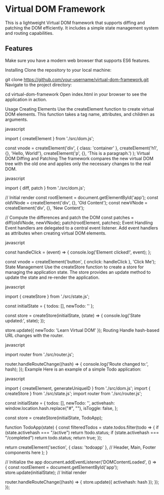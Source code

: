 # Virtual DOM Framework
This is a lightweight Virtual DOM framework that supports diffing and patching the DOM efficiently. It includes a simple state management system and routing capabilities.

## Features



Make sure you have a modern web browser that supports ES6 features.

Installing
Clone the repository to your local machine:



git clone https://github.com/your-username/virtual-dom-framework.git
Navigate to the project directory:



cd virtual-dom-framework
Open index.html in your browser to see the application in action.

Usage
Creating Elements
Use the createElement function to create virtual DOM elements. This function takes a tag name, attributes, and children as arguments.

javascript

import { createElement } from './src/dom.js';

const vnode = createElement('div', { class: 'container' },
createElement('h1', {}, 'Hello, World!'),
createElement('p', {}, 'This is a paragraph.')
);
Virtual DOM Diffing and Patching
The framework compares the new virtual DOM tree with the old one and applies only the necessary changes to the real DOM.

javascript

import { diff, patch } from './src/dom.js';

// Initial render
const rootElement = document.getElementById('app');
const oldVNode = createElement('div', {}, 'Old Content');
const newVNode = createElement('div', {}, 'New Content');

// Compute the differences and patch the DOM
const patches = diff(oldVNode, newVNode);
patch(rootElement, patches);
Event Handling
Event handlers are delegated to a central event listener. Add event handlers as attributes when creating virtual DOM elements.

javascript

const handleClick = (event) => {
console.log('Element clicked!', event);
};

const vnode = createElement('button', { onclick: handleClick }, 'Click Me');
State Management
Use the createStore function to create a store for managing the application state. The store provides an update method to update the state and re-render the application.

javascript

import { createStore } from './src/state.js';

const initialState = {
todos: [],
newTodo: ''
};

const store = createStore(initialState, (state) => {
console.log('State updated:', state);
});

store.update({ newTodo: 'Learn Virtual DOM' });
Routing
Handle hash-based URL changes with the router.

javascript

import router from './src/router.js';

router.handleRouteChange((hash) => {
console.log('Route changed to:', hash);
});
Example
Here is an example of a simple Todo application:

javascript

import { createElement, generateUniqueID } from './src/dom.js';
import { createStore } from './src/state.js';
import router from './src/router.js';

const initialState = {
todos: [],
newTodo: '',
activehash: window.location.hash.replace("#", ""),
isToggle: false,
};

const store = createStore(initialState, TodoApp);

function TodoApp(state) {
const filteredTodos = state.todos.filter(todo => {
if (state.activehash === "/active") return !todo.status;
if (state.activehash === "/completed") return todo.status;
return true;
});

return createElement('section', { class: 'todoapp' },
// Header, Main, Footer components here
);
}

// Initialize the app
document.addEventListener('DOMContentLoaded', () => {
const rootElement = document.getElementById('app');
store.update(initialState); // Initial render

router.handleRouteChange((hash) => {
store.update({ activehash: hash });
});
});
